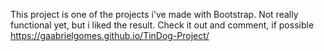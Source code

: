 This project is one of the projects i've made with Bootstrap. Not really functional yet, but i liked the result. Check it out and comment, if possible
https://gaabrielgomes.github.io/TinDog-Project/
